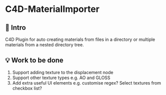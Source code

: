# C4D-MaterialImporter

## :thought_balloon: Intro
C4D Plugin for auto creating materials from files in a directory or multiple materials from a nested directory tree.

## :bulb: Work to be done
1. Support adding texture to the displacement node
2. Support other texture types e.g. AO and GLOSS
3. Add extra useful UI elements e.g. customise regex? Select textures from checkbox list?
